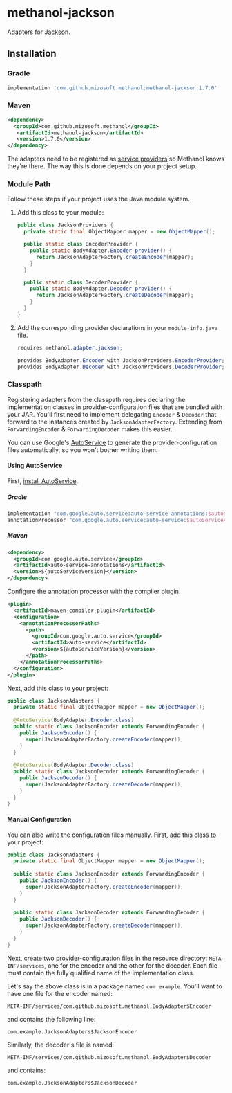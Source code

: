 # methanol-jackson

Adapters for [Jackson][jackson].

## Installation

### Gradle

```gradle
implementation 'com.github.mizosoft.methanol:methanol-jackson:1.7.0'
```

### Maven

```xml
<dependency>
  <groupId>com.github.mizosoft.methanol</groupId>
   <artifactId>methanol-jackson</artifactId>
   <version>1.7.0</version>
</dependency>
```

The adapters need to be registered as [service providers][serviceloader_javadoc] so Methanol knows they're there.
The way this is done depends on your project setup.

### Module Path

Follow these steps if your project uses the Java module system.

1. Add this class to your module:

    ```java
    public class JacksonProviders {
      private static final ObjectMapper mapper = new ObjectMapper();
   
      public static class EncoderProvider {
        public static BodyAdapter.Encoder provider() {
          return JacksonAdapterFactory.createEncoder(mapper);
        }
      }
   
      public static class DecoderProvider {
        public static BodyAdapter.Decoder provider() {
          return JacksonAdapterFactory.createDecoder(mapper);
        }
      }
    }
    ```

2. Add the corresponding provider declarations in your `module-info.java` file.

    ```java
    requires methanol.adapter.jackson;
   
    provides BodyAdapter.Encoder with JacksonProviders.EncoderProvider;
    provides BodyAdapter.Decoder with JacksonProviders.DecoderProvider;
    ```

### Classpath

Registering adapters from the classpath requires declaring the implementation classes in provider-configuration
files that are bundled with your JAR. You'll first need to implement delegating `Encoder` & `Decoder`
that forward to the instances created by `JacksonAdapterFactory`. Extending from `ForwardingEncoder` &
`ForwardingDecoder` makes this easier.

You can use Google's [AutoService][autoservice] to generate the provider-configuration files automatically,
so you won't bother writing them.

#### Using AutoService

First, [install AutoService][autoservice_getting_started].

##### Gradle

```gradle
implementation "com.google.auto.service:auto-service-annotations:$autoServiceVersion"
annotationProcessor "com.google.auto.service:auto-service:$autoServiceVersion"
```

##### Maven

```xml
<dependency>
  <groupId>com.google.auto.service</groupId>
  <artifactId>auto-service-annotations</artifactId>
  <version>${autoServiceVersion}</version>
</dependency>
```

Configure the annotation processor with the compiler plugin.

```xml
<plugin>
  <artifactId>maven-compiler-plugin</artifactId>
  <configuration>
    <annotationProcessorPaths>
      <path>
        <groupId>com.google.auto.service</groupId>
        <artifactId>auto-service</artifactId>
        <version>${autoServiceVersion}</version>
      </path>
    </annotationProcessorPaths>
  </configuration>
</plugin>
```

Next, add this class to your project:

```java
public class JacksonAdapters {
  private static final ObjectMapper mapper = new ObjectMapper();
  
  @AutoService(BodyAdapter.Encoder.class)
  public static class JacksonEncoder extends ForwardingEncoder {
    public JacksonEncoder() {
      super(JacksonAdapterFactory.createEncoder(mapper));
    }
  }
  
  @AutoService(BodyAdapter.Decoder.class)
  public static class JacksonDecoder extends ForwardingDecoder {
    public JacksonDecoder() {
      super(JacksonAdapterFactory.createDecoder(mapper));
    }
  }
}
```

#### Manual Configuration

You can also write the configuration files manually. First, add this class to your project:

```java
public class JacksonAdapters {
  private static final ObjectMapper mapper = new ObjectMapper();
  
  public static class JacksonEncoder extends ForwardingEncoder {
    public JacksonEncoder() {
      super(JacksonAdapterFactory.createEncoder(mapper));
    }
  }
  
  public static class JacksonDecoder extends ForwardingDecoder {
    public JacksonDecoder() {
      super(JacksonAdapterFactory.createDecoder(mapper));
    }
  }
}
```

Next, create two provider-configuration files in the resource directory: `META-INF/services`,
one for the encoder and the other for the decoder. Each file must contain the fully qualified
name of the implementation class.

Let's say the above class is in a package named `com.example`. You'll want to have one file for the
encoder named:

```
META-INF/services/com.github.mizosoft.methanol.BodyAdapter$Encoder
```

and contains the following line:

```
com.example.JacksonAdapters$JacksonEncoder
```

Similarly, the decoder's file is named:

```
META-INF/services/com.github.mizosoft.methanol.BodyAdapter$Decoder
```

and contains:

```
com.example.JacksonAdapters$JacksonDecoder
```

[jackson]: https://github.com/FasterXML/jackson
[autoservice]: https://github.com/google/auto/tree/master/service
[autoservice_getting_started]: https://github.com/google/auto/tree/master/service#getting-started
[serviceloader_javadoc]: https://docs.oracle.com/en/java/javase/11/docs/api/java.base/java/util/ServiceLoader.html
